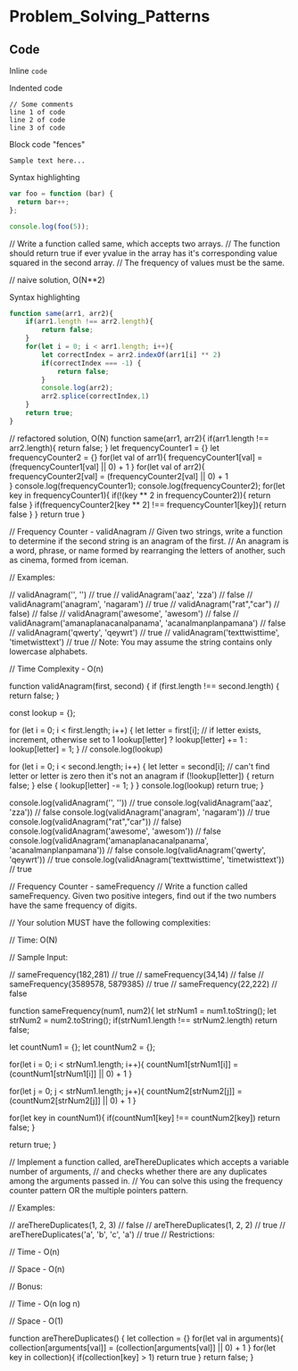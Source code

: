 # Problem_Solving_Patterns

## Code

Inline `code`

Indented code

    // Some comments
    line 1 of code
    line 2 of code
    line 3 of code


Block code "fences"

```
Sample text here...
```

Syntax highlighting

``` js
var foo = function (bar) {
  return bar++;
};

console.log(foo(5));
```





// Write a function called same, which accepts two arrays.
// The function should return true if ever yvalue in the array has it's corresponding value squared in the second array.
// The frequency of values must be the same.


// naive solution, O(N**2)

Syntax highlighting

``` js
function same(arr1, arr2){
    if(arr1.length !== arr2.length){
        return false;
    }
    for(let i = 0; i < arr1.length; i++){
        let correctIndex = arr2.indexOf(arr1[i] ** 2)
        if(correctIndex === -1) {
            return false;
        }
        console.log(arr2);
        arr2.splice(correctIndex,1)
    }
    return true;
}


```


// refactored solution, O(N)
function same(arr1, arr2){
    if(arr1.length !== arr2.length){
        return false;
    }
    let frequencyCounter1 = {}
    let frequencyCounter2 = {}
    for(let val of arr1){
        frequencyCounter1[val] = (frequencyCounter1[val] || 0) + 1
    }
    for(let val of arr2){
        frequencyCounter2[val] = (frequencyCounter2[val] || 0) + 1        
    }
    console.log(frequencyCounter1);
    console.log(frequencyCounter2);
    for(let key in frequencyCounter1){
        if(!(key ** 2 in frequencyCounter2)){
            return false
        }
        if(frequencyCounter2[key ** 2] !== frequencyCounter1[key]){
            return false
        }
    }
    return true
}



// Frequency Counter - validAnagram
// Given two strings, write a function to determine if the second string is an anagram of the first.
// An anagram is a word, phrase, or name formed by rearranging the letters of another, such as cinema, formed from iceman.

// Examples:

// validAnagram('', '') // true
// validAnagram('aaz', 'zza') // false
// validAnagram('anagram', 'nagaram') // true
// validAnagram("rat","car") // false) // false
// validAnagram('awesome', 'awesom') // false
// validAnagram('amanaplanacanalpanama', 'acanalmanplanpamana') // false
// validAnagram('qwerty', 'qeywrt') // true
// validAnagram('texttwisttime', 'timetwisttext') // true
// Note: You may assume the string contains only lowercase alphabets.

// Time Complexity - O(n)

function validAnagram(first, second) {
  if (first.length !== second.length) {
    return false;
  }

  const lookup = {};

  for (let i = 0; i < first.length; i++) {
    let letter = first[i];
    // if letter exists, increment, otherwise set to 1
    lookup[letter] ? lookup[letter] += 1 : lookup[letter] = 1;
  }
  // console.log(lookup)

  for (let i = 0; i < second.length; i++) {
    let letter = second[i];
    // can't find letter or letter is zero then it's not an anagram
    if (!lookup[letter]) {
      return false;
    } else {
      lookup[letter] -= 1;
    }
  }
  console.log(lookup)
  return true;
}

console.log(validAnagram('', '')) // true
console.log(validAnagram('aaz', 'zza')) // false
console.log(validAnagram('anagram', 'nagaram')) // true
console.log(validAnagram("rat","car")) // false)
console.log(validAnagram('awesome', 'awesom')) // false
console.log(validAnagram('amanaplanacanalpanama', 'acanalmanplanpamana')) // false
console.log(validAnagram('qwerty', 'qeywrt')) // true
console.log(validAnagram('texttwisttime', 'timetwisttext')) // true





// Frequency Counter - sameFrequency
// Write a function called sameFrequency. Given two positive integers, find out if the two numbers have the same frequency of digits.

// Your solution MUST have the following complexities:

// Time: O(N)

// Sample Input:

// sameFrequency(182,281) // true
// sameFrequency(34,14) // false
// sameFrequency(3589578, 5879385) // true
// sameFrequency(22,222) // false

function sameFrequency(num1, num2){
  let strNum1 = num1.toString();
  let strNum2 = num2.toString();
  if(strNum1.length !== strNum2.length) return false;
  
  let countNum1 = {};
  let countNum2 = {};
  
  for(let i = 0; i < strNum1.length; i++){
    countNum1[strNum1[i]] = (countNum1[strNum1[i]] || 0) + 1
  }
  
  for(let j = 0; j < strNum1.length; j++){
    countNum2[strNum2[j]] = (countNum2[strNum2[j]] || 0) + 1
  }
  
  for(let key in countNum1){
    if(countNum1[key] !== countNum2[key]) return false;
  }
 
  return true;
}




// Implement a function called, areThereDuplicates which accepts a variable number of arguments,
// and checks whether there are any duplicates among the arguments passed in. 
// You can solve this using the frequency counter pattern OR the multiple pointers pattern.

// Examples:

// areThereDuplicates(1, 2, 3) // false
// areThereDuplicates(1, 2, 2) // true 
// areThereDuplicates('a', 'b', 'c', 'a') // true 
// Restrictions:

// Time - O(n)

// Space - O(n)

// Bonus:

// Time - O(n log n)

// Space - O(1)

function areThereDuplicates() {
  let collection = {}
  for(let val in arguments){
    collection[arguments[val]] = (collection[arguments[val]] || 0) + 1
  }
  for(let key in collection){
    if(collection[key] > 1) return true
  }
  return false;
}
